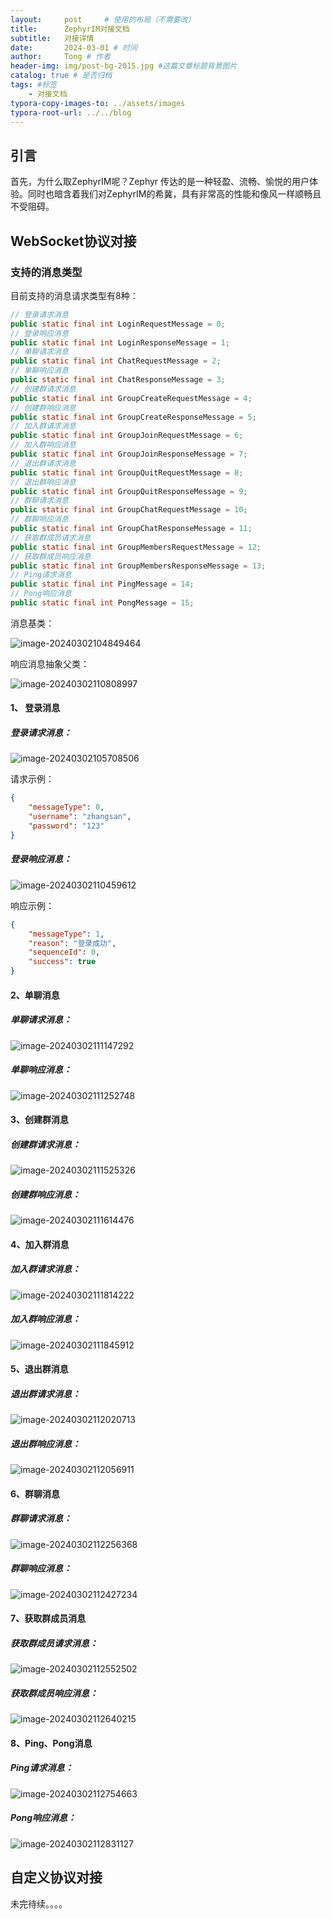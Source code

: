 ```yaml
---
layout:     post     # 使用的布局（不需要改）
title:      ZephyrIM对接文档
subtitle:   对接详情
date:       2024-03-01 # 时间
author:     Tong # 作者
header-img: img/post-bg-2015.jpg #这篇文章标题背景图片
catalog: true # 是否归档
tags: #标签
    - 对接文档
typora-copy-images-to: ../assets/images
typora-root-url: ../../blog
---
```


## 引言

首先，为什么取ZephyrIM呢？Zephyr 传达的是一种轻盈、流畅、愉悦的用户体验。同时也暗含着我们对ZephyrIM的希冀，具有非常高的性能和像风一样顺畅且不受阻碍。





## WebSocket协议对接

### 支持的消息类型

目前支持的消息请求类型有8种：

````java
// 登录请求消息
public static final int LoginRequestMessage = 0;
// 登录响应消息
public static final int LoginResponseMessage = 1;
// 单聊请求消息
public static final int ChatRequestMessage = 2;
// 单聊响应消息
public static final int ChatResponseMessage = 3;
// 创建群请求消息
public static final int GroupCreateRequestMessage = 4;
// 创建群响应消息
public static final int GroupCreateResponseMessage = 5;
// 加入群请求消息
public static final int GroupJoinRequestMessage = 6;
// 加入群响应消息
public static final int GroupJoinResponseMessage = 7;
// 退出群请求消息
public static final int GroupQuitRequestMessage = 8;
// 退出群响应消息
public static final int GroupQuitResponseMessage = 9;
// 群聊请求消息
public static final int GroupChatRequestMessage = 10;
// 群聊响应消息
public static final int GroupChatResponseMessage = 11;
// 获取群成员请求消息
public static final int GroupMembersRequestMessage = 12;
// 获取群成员响应消息
public static final int GroupMembersResponseMessage = 13;
// Ping请求消息
public static final int PingMessage = 14;
// Pong响应消息
public static final int PongMessage = 15;
````





消息基类：

![image-20240302104849464](/assets/images/image-20240302104849464.png)



响应消息抽象父类：

![image-20240302110808997](/assets/images/image-20240302110808997.png)



#### 1、 登录消息

##### 登录请求消息：

![image-20240302105708506](/assets/images/image-20240302105708506.png)

请求示例：

````json
{
	"messageType": 0,
	"username": "zhangsan",
	"password": "123"
}
````



##### 登录响应消息：

![image-20240302110459612](/assets/images/image-20240302110459612.png)

响应示例：

````json
{
    "messageType": 1,
    "reason": "登录成功",
    "sequenceId": 0,
    "success": true
}
````





#### 2、单聊消息

##### 单聊请求消息：

![image-20240302111147292](/assets/images/image-20240302111147292.png)



##### 单聊响应消息：

![image-20240302111252748](/assets/images/image-20240302111252748.png)



#### 3、创建群消息

##### 创建群请求消息：

![image-20240302111525326](/assets/images/image-20240302111525326.png)



##### 创建群响应消息：

![image-20240302111614476](/assets/images/image-20240302111614476.png)



#### 4、加入群消息

##### 加入群请求消息：

![image-20240302111814222](/assets/images/image-20240302111814222.png)



##### 加入群响应消息：

![image-20240302111845912](/assets/images/image-20240302111845912.png)





#### 5、退出群消息

##### 退出群请求消息：

![image-20240302112020713](/assets/images/image-20240302112020713.png)



##### 退出群响应消息：

![image-20240302112056911](/assets/images/image-20240302112056911.png)





#### 6、群聊消息

##### 群聊请求消息：

![image-20240302112256368](/assets/images/image-20240302112256368.png)



##### 群聊响应消息：

![image-20240302112427234](/assets/images/image-20240302112427234.png)



#### 7、获取群成员消息

##### 获取群成员请求消息：

![image-20240302112552502](/assets/images/image-20240302112552502.png)



##### 获取群成员响应消息：

![image-20240302112640215](/assets/images/image-20240302112640215.png)



#### 8、Ping、Pong消息

##### Ping请求消息：

![image-20240302112754663](/assets/images/image-20240302112754663.png)



##### Pong响应消息：

![image-20240302112831127](/assets/images/image-20240302112831127.png)

















## 自定义协议对接



未完待续。。。。
